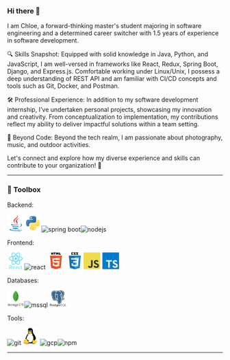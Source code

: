 ### Hi there 👋

I am Chloe, a forward-thinking master's student majoring in software engineering and a determined career switcher with 1.5 years of experience in software development.

🔍 Skills Snapshot:
Equipped with solid knowledge in Java, Python, and JavaScript, I am well-versed in frameworks like React, Redux, Spring Boot, Django, and Express.js. Comfortable working under Linux/Unix, I possess a deep understanding of REST API and am familiar with CI/CD concepts and tools such as Git, Docker, and Postman.

🛠️ Professional Experience:
In addition to my software development internship, I've undertaken personal projects, showcasing my innovation and creativity. From conceptualization to implementation, my contributions reflect my ability to deliver impactful solutions within a team setting.

🌟 Beyond Code:
Beyond the tech realm, I am passionate about photography, music, and outdoor activities.

Let's connect and explore how my diverse experience and skills can contribute to your organization! 🤝



<!--
**chloez21/chloez21** is a ✨ _special_ ✨ repository because its `README.md` (this file) appears on your GitHub profile.

Here are some ideas to get you started:

- 🔭 I’m currently working on ...
- 🌱 I’m currently learning ...
- 👯 I’m looking to collaborate on ...
- 🤔 I’m looking for help with ...
- 💬 Ask me about ...
- 📫 How to reach me: ...
- 😄 Pronouns: ...
- ⚡ Fun fact: ...
-->


---
### 🧰 Toolbox

Backend:

<img src="https://raw.githubusercontent.com/devicons/devicon/master/icons/java/java-original.svg" alt="java" width="40" height="40"/><img src="https://raw.githubusercontent.com/devicons/devicon/master/icons/python/python-original.svg" alt="python" width="40" height="40"/><img src="https://pbs.twimg.com/profile_images/1235868806079057921/fTL08u_H_400x400.png" alt="spring boot" width="40" height="40"/><img src="https://miro.medium.com/v2/resize:fit:800/1*bc9pmTiyKR0WNPka2w3e0Q.png" alt="nodejs" width="40" height="40"/>

Frontend:

<img src="https://raw.githubusercontent.com/devicons/devicon/master/icons/react/react-original-wordmark.svg" alt="react" width="40" height="40"/><img src="https://miro.medium.com/v2/resize:fit:500/1*tOI6UC5EaS2fPItCesI-AQ.png" alt="react" width="40" height="40"/>
<img src="https://raw.githubusercontent.com/devicons/devicon/master/icons/html5/html5-original-wordmark.svg" alt="html5" width="40" height="40"/> <img src="https://raw.githubusercontent.com/devicons/devicon/master/icons/css3/css3-original-wordmark.svg" alt="css3" width="40" height="40"/><img src="https://raw.githubusercontent.com/devicons/devicon/master/icons/javascript/javascript-original.svg" alt="javascript" width="40" height="40"/> <img src="https://raw.githubusercontent.com/devicons/devicon/master/icons/typescript/typescript-original.svg" alt="typescript" width="40" height="40"/>

Databases:

 <img src="https://raw.githubusercontent.com/devicons/devicon/master/icons/mongodb/mongodb-original-wordmark.svg" alt="mongodb" width="40" height="40"/><img src="https://pipedream.com/s.v0/app_1YMhwo/logo/orig" alt="mssql" width="40" height="40"/> <img src="https://raw.githubusercontent.com/devicons/devicon/master/icons/postgresql/postgresql-original-wordmark.svg" alt="postgresql" width="40" height="40"/>

Tools:

<img src="https://www.vectorlogo.zone/logos/git-scm/git-scm-icon.svg" alt="git" width="40" height="40"/><img src="https://raw.githubusercontent.com/devicons/devicon/master/icons/linux/linux-original.svg" alt="linux" width="40" height="40"/> 
<img src="https://coralogix.com/wp-content/uploads/2021/06/icon_cloud_192pt_clr-1.png" alt="gcp" width="40" height="40"/><img src="https://www.australtech.net/wp-content/uploads/2019/04/docker_facebook_share.png" alt="npm" width="40" height="40"/>


---
  
